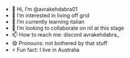 - 👋 Hi, I’m @avrakehdabra01
- 👀 I’m interested in living off grid
- 🌱 I’m currently learning italian
- 💞️ I’m looking to collaborate on nil at this stage
- 📫 How to reach me: discord avrakehdabra_
- 😄 Pronouns: not bothered by that stuff
- ⚡ Fun fact: I live in Australia

<!---
avrakehdabra01/avrakehdabra01 is a ✨ special ✨ repository because its `README.md` (this file) appears on your GitHub profile.
You can click the Preview link to take a look at your changes.
--->
